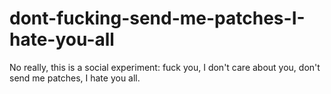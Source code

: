 dont-fucking-send-me-patches-I-hate-you-all
===========================================

No really, this is a social experiment: fuck you, I don't care about you, don't send me patches, I hate you all.